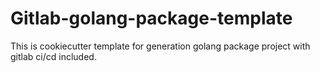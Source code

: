# Gitlab-golang-package-template
This is cookiecutter template for generation golang package project with gitlab ci/cd included.
